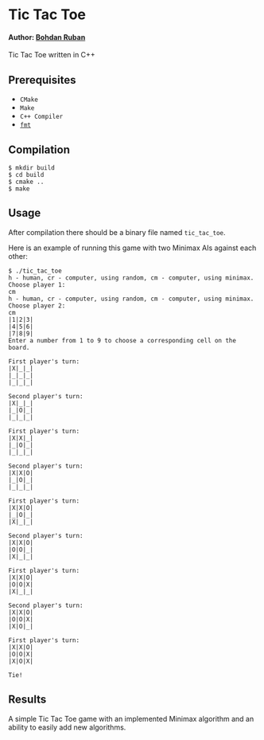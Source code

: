 # Tic Tac Toe

#### Author: [Bohdan Ruban](https://github.com/iamthewalrus67)

Tic Tac Toe written in C++

## Prerequisites

- `CMake`
- `Make`
- `C++ Compiler`
- [`fmt`](https://github.com/fmtlib/fmt)

## Compilation

```shell
$ mkdir build
$ cd build
$ cmake ..
$ make
```

## Usage

After compilation there should be a binary file named `tic_tac_toe`.


Here is an example of running this game with two Minimax AIs against each other:
```shell
$ ./tic_tac_toe
h - human, cr - computer, using random, cm - computer, using minimax.
Choose player 1:
cm
h - human, cr - computer, using random, cm - computer, using minimax.
Choose player 2:
cm
|1|2|3|
|4|5|6|
|7|8|9|
Enter a number from 1 to 9 to choose a corresponding cell on the board.

First player's turn:
|X|_|_|
|_|_|_|
|_|_|_|

Second player's turn:
|X|_|_|
|_|O|_|
|_|_|_|

First player's turn:
|X|X|_|
|_|O|_|
|_|_|_|

Second player's turn:
|X|X|O|
|_|O|_|
|_|_|_|

First player's turn:
|X|X|O|
|_|O|_|
|X|_|_|

Second player's turn:
|X|X|O|
|O|O|_|
|X|_|_|

First player's turn:
|X|X|O|
|O|O|X|
|X|_|_|

Second player's turn:
|X|X|O|
|O|O|X|
|X|O|_|

First player's turn:
|X|X|O|
|O|O|X|
|X|O|X|

Tie!
```

## Results

A simple Tic Tac Toe game with an implemented Minimax algorithm and an ability to easily add new algorithms.